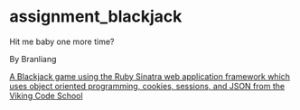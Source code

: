 # assignment_blackjack
Hit me baby one more time?

By Branliang

[A Blackjack game using the Ruby Sinatra web application framework which uses object oriented programming, cookies, sessions, and JSON from the Viking Code School](http://www.vikingcodeschool.com)
